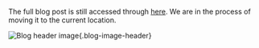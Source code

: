 The full blog post is still accessed through [here](https://www.1onepsilon.com/single-post/2018/01/28/How-Many-Times-Does-a-Number-Appear-on-the-Times-Table). We are in the process of moving it to the current location.

![Blog header image](https://es-app.com/assets/843nxa.jpg){.blog-image-header}